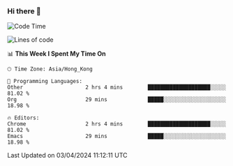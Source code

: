 ### Hi there 👋

<!--
**nicehiro/nicehiro** is a ✨ _special_ ✨ repository because its `README.md` (this file) appears on your GitHub profile.

Here are some ideas to get you started:

- 🔭 I’m currently working on ...
- 🌱 I’m currently learning ...
- 👯 I’m looking to collaborate on ...
- 🤔 I’m looking for help with ...
- 💬 Ask me about ...
- 📫 How to reach me: ...
- 😄 Pronouns: ...
- ⚡ Fun fact: ...
-->

<!--START_SECTION:waka-->
![Code Time](http://img.shields.io/badge/Code%20Time-296%20hrs%2026%20mins-blue)

![Lines of code](https://img.shields.io/badge/From%20Hello%20World%20I%27ve%20Written-2.6%20million%20lines%20of%20code-blue)

📊 **This Week I Spent My Time On** 

```text
🕑︎ Time Zone: Asia/Hong_Kong

💬 Programming Languages: 
Other                    2 hrs 4 mins        ████████████████████░░░░░   81.02 % 
Org                      29 mins             █████░░░░░░░░░░░░░░░░░░░░   18.98 % 

🔥 Editors: 
Chrome                   2 hrs 4 mins        ████████████████████░░░░░   81.02 % 
Emacs                    29 mins             █████░░░░░░░░░░░░░░░░░░░░   18.98 % 
```


 Last Updated on 03/04/2024 11:12:11 UTC
<!--END_SECTION:waka-->
